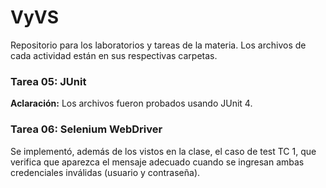 # VyVS
Repositorio para los laboratorios y tareas de la materia. Los archivos de cada actividad están en sus respectivas carpetas. 

### Tarea 05: JUnit
**Aclaración:**  Los archivos fueron probados usando JUnit 4. 

### Tarea 06: Selenium WebDriver
Se implementó, además de los vistos en la clase, el caso de test TC 1, que verifica que aparezca el mensaje adecuado cuando se ingresan ambas credenciales inválidas (usuario y contraseña). 
